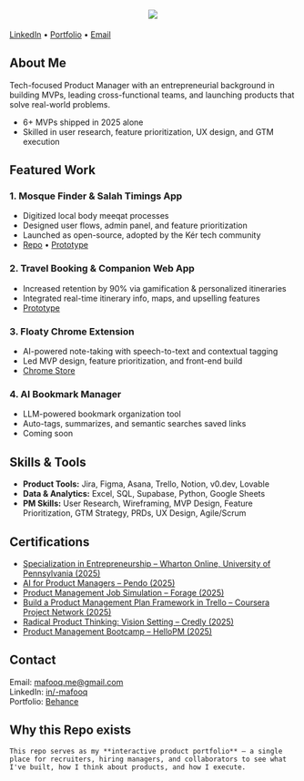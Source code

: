 <h1 align="center">
    <img src="https://readme-typing-svg.herokuapp.com/?font=Righteous&size=35&center=true&vCenter=true&width=500&height=70&duration=4000&lines=Hi+There!+👋;+I'm+Mafooq...!;+Product+Manager;+Entrepreneur;+Tech+Builder" />
</h1>

[LinkedIn](https://www.linkedin.com/in/-mafooq/)  •  [Portfolio](https://www.behance.net/yaweraijaz1)  •  [Email](mailto:mafooq.me@gmail.com)

## About Me
Tech-focused Product Manager with an entrepreneurial background in building MVPs, leading cross-functional teams, and launching products that solve real-world problems.

-  6+ MVPs shipped in 2025 alone
-  Skilled in user research, feature prioritization, UX design, and GTM execution

##  Featured Work
### 1. Mosque Finder & Salah Timings App
- Digitized local body meeqat processes
- Designed user flows, admin panel, and feature prioritization
- Launched as open-source, adopted by the Kér tech community
- [Repo](https://github.com/s-mafooq/srinagar-masjid-data-collector)  •  [Prototype](https://v0-masjid-app-design.vercel.app/)

### 2. Travel Booking & Companion Web App
- Increased retention by 90% via gamification & personalized itineraries
- Integrated real-time itinerary info, maps, and upselling features
- [Prototype](https://v0-database-schema-design-steel.vercel.app/)

### 3. Floaty Chrome Extension
- AI-powered note-taking with speech-to-text and contextual tagging
- Led MVP design, feature prioritization, and front-end build
- [Chrome Store](https://chromewebstore.google.com/detail/floaty-notes-highlights-t/laenhphgemchoocpbmhojddedcaehjfo)

### 4. AI Bookmark Manager
- LLM-powered bookmark organization tool
- Auto-tags, summarizes, and semantic searches saved links
- Coming soon

## Skills & Tools
- **Product Tools:** Jira, Figma, Asana, Trello, Notion, v0.dev, Lovable
- **Data & Analytics:** Excel, SQL, Supabase, Python, Google Sheets
- **PM Skills:** User Research, Wireframing, MVP Design, Feature Prioritization, GTM Strategy, PRDs, UX Design, Agile/Scrum

## Certifications
- [Specialization in Entrepreneurship – Wharton Online, University of Pennsylvania (2025)](https://www.coursera.org/account/accomplishments/specialization/certificate/3KQH0Z4734RV)
- [AI for Product Managers – Pendo (2025)](https://hellopm.co/certificate/?certificate_id=ITBHCZ)
- [Product Management Job Simulation – Forage (2025)](https://forage-uploads-prod.s3.amazonaws.com/completion-certificates/j43dGscQHtJJ57N54/5genWYpfo5b57G7yv_j43dGscQHtJJ57N54_dhtuEvxLwwn8R7MzE_1750858242846_completion_certificate.pdf)
- [Build a Product Management Plan Framework in Trello – Coursera Project Network (2025)](https://www.coursera.org/account/accomplishments/verify/MZQ2B8Z7Y6R9)
- [Radical Product Thinking: Vision Setting – Credly (2025)](https://www.credly.com/badges/94f2873b-6537-4426-b3ba-9eaf34c9d561/public_url)
- [Product Management Bootcamp – HelloPM (2025)](https://hellopm.co/certificate/?certificate_id=ITBHCZ)

## Contact
 Email: [mafooq.me@gmail.com](mailto:mafooq.me@gmail.com)  
 LinkedIn: [in/-mafooq](https://www.linkedin.com/in/-mafooq/)  
 Portfolio: [Behance](https://www.behance.net/yaweraijaz1)  

## Why this Repo exists
`This repo serves as my **interactive product portfolio** — a single place for recruiters, hiring managers, and collaborators to see what I've built, how I think about products, and how I execute.`
